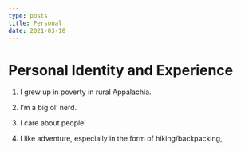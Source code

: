 ```yaml
---
type: posts
title: Personal
date: 2021-03-18
---
```


# Personal Identity and Experience

1) I grew up in poverty in rural Appalachia. 

2) I’m a big ol’ nerd. 

3) I care about people! 

4) I like adventure, especially in the form of hiking/backpacking, 
